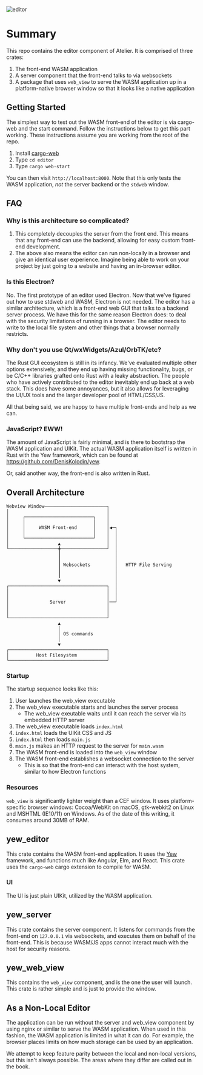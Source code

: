![editor](https://user-images.githubusercontent.com/1938040/57751719-ec44d380-76e6-11e9-9d1e-04b2b2fc6577.png)

# Summary

This repo contains the editor component of Atelier. It is comprised of three crates:

1. The front-end WASM application
2. A server component that the front-end talks to via websockets
3. A package that uses `web_view` to serve the WASM application up in a platform-native browser window so that it looks like a native application

## Getting Started

The simplest way to test out the WASM front-end of the editor is via cargo-web and the start command. Follow the instructions below to get this part working. These instructions assume you are working from the root of the repo.

1. Install [cargo-web](https://github.com/koute/cargo-web)
2. Type `cd editor`
3. Type `cargo web-start`

You can then visit `http://localhost:8000`. Note that this only tests the WASM application, _not_ the server backend or the `stdweb` window.

## FAQ

### Why is this architecture so complicated?

1. This completely decouples the server from the front end. This means that any front-end can use the backend, allowing for easy custom front-end development.
2. The above also means the editor can run non-locally in a browser and give an identical user experience. Imagine being able to work on your project by just going to a website and having an in-browser editor.

### Is this Electron?

No. The first prototype of an editor used Electron. Now that we've figured out how to use stdweb and WASM, Electron is not needed. The editor has a similar architecture, which is a front-end web GUI that talks to a backend server process. We have this for the same reason Electron does: to deal with the security limitations of running in a browser. The editor needs to write to the local file system and other things that a browser normally restricts.

### Why don't you use Qt/wxWidgets/Azul/OrbTK/etc?

The Rust GUI ecosystem is still in its infancy. We've evaluated multiple other options extensively, and they end up having missing functionality, bugs, or be C/C++ libraries grafted onto Rust with a leaky abstraction. The people who have actively contributed to the editor inevitably end up back at a web stack. This does have some annoyances, but it also allows for leveraging the UI/UX tools and the larger developer pool of HTML/CSS/JS.

All that being said, we are happy to have multiple front-ends and help as we can.

### JavaScript? EWW!

The amount of JavaScript is fairly minimal, and is there to bootstrap the WASM application and UIKit. The actual WASM application itself is written in Rust with the Yew framework, which can be found at https://github.com/DenisKolodin/yew.

Or, said another way, the front-end is also written in Rust.

## Overall Architecture

```
Webview Window───────────────────────┐                        
│                                    │                        
│     ┌─────────────────────────┐    │                        
│     │                         │    │                        
│     │     WASM Front-end      │    │◀─┐                     
│     │                         │    │  │                     
│     └─────────────────────────┘    │  │                     
│                  ▲                 │  │                     
└──────────────────╋─────────────────┘  │                     
                   ┃                    │                     
                   ┃                    │                     
                   ┃ Websockets         │   HTTP File Serving 
                   ┃                    │                     
                   ┃                    │                     
                   ▼                    │                     
┌────────────────────────────────────┐  │                     
│                                    │  │                     
│                                    │  │                     
│               Server               │──┘                     
│                                    │                        
│                                    │                        
└────────────────────────────────────┘                        
                   ▲                                          
                   │                                          
                   │ OS commands                              
                   │                                          
                   ▼                                          
┌────────────────────────────────────┐                        
│          Host Filesystem           │                        
└────────────────────────────────────┘                        
```

### Startup

The startup sequence looks like this:

1. User launches the web_view executable
2. The web_view executable starts and launches the server process
    - The web_view exeutable waits until it can reach the server via its embedded HTTP server
3. The web_view executable loads `index.html`
4. `index.html` loads the UIKit CSS and JS
5. `index.html` then loads `main.js`
6. `main.js` makes an HTTP request to the server for `main.wasm`
7. The WASM front-end is loaded into the `web_view` window
8. The WASM front-end establishes a websocket connection to the server
    - This is so that the front-end can interact with the host system, similar to how Electron functions

### Resources

`web_view` is significantly lighter weight than a CEF window. It uses platform-specific browser windows: Cocoa/WebKit on macOS, gtk-webkit2 on Linux and MSHTML (IE10/11) on Windows. As of the date of this writing, it consumes around 30MB of RAM.

## yew_editor

This crate contains the WASM front-end application. It uses the [Yew](https://github.com/DenisKolodin/yew) framework, and functions much like Angular, Elm, and React. This crate uses the `cargo-web` cargo extension to compile for WASM.

### UI

The UI is just plain UIKit, utilized by the WASM application.

## yew_server

This crate contains the server component. It listens for commands from the front-end on `127.0.0.1` via websockets, and executes them on behalf of the front-end. This is because WASM/JS apps cannot interact much with the host for security reasons.

## yew_web_view

This contains the `web_view` component, and is the one the user will launch. This crate is rather simple and is just to provide the window.

## As a Non-Local Editor

The application can be run without the server and web_view component by using nginx or similar to serve the WASM application. When used in this fashion, the WASM application is limited in what it can do. For example, the browser places limits on how much storage can be used by an application.

We attempt to keep feature parity between the local and non-local versions, but this isn't always possible. The areas where they differ are called out in the book.
